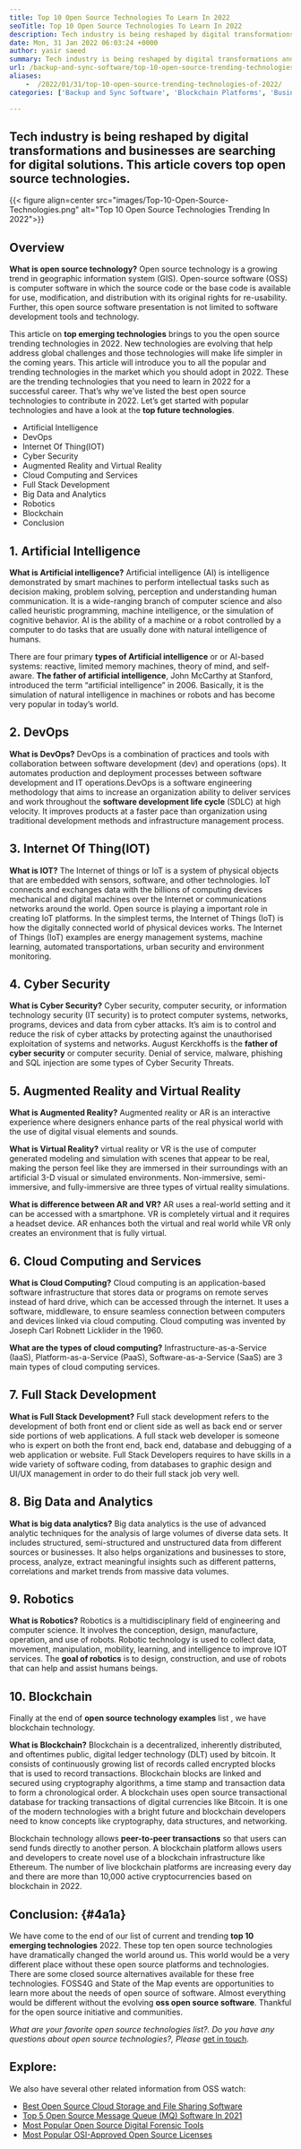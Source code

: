 ```yaml
---
title: Top 10 Open Source Technologies To Learn In 2022
seoTitle: Top 10 Open Source Technologies To Learn In 2022
description: Tech industry is being reshaped by digital transformations and businesses are searching for digital solutions. This post covers top open source technologies
date: Mon, 31 Jan 2022 06:03:24 +0000
author: yasir saeed
summary: Tech industry is being reshaped by digital transformations and businesses are searching for digital solutions. This article covers top open source technologies.
url: /backup-and-sync-software/top-10-open-source-trending-technologies-of-2022/
aliases: 
    -  /2022/01/31/top-10-open-source-trending-technologies-of-2022/
categories: ['Backup and Sync Software', 'Blockchain Platforms', 'Business Intelligence Software', 'DevOps', 'Software Development']

---
```

## Tech industry is being reshaped by digital transformations and businesses are searching for digital solutions. This article covers top open source technologies.

{{< figure align=center src="images/Top-10-Open-Source-Technologies.png" alt="Top 10 Open Source Technologies Trending In 2022">}}  

## **Overview**

**What is open source technology?** Open source technology is a growing trend in geographic information system (GIS). Open-source software (OSS) is computer software in which the source code or the base code is available for use, modification, and distribution with its original rights for re-usability. Further, this open source software presentation is not limited to software development tools and technology.

This article on **top emerging technologies** brings to you the open source trending technologies in 2022. New technologies are evolving that help address global challenges and those technologies will make life simpler in the coming years. This article will introduce you to all the popular and trending technologies in the market which you should adopt in 2022. These are the trending technologies that you need to learn in 2022 for a successful career. That’s why we’ve listed the best open source technologies to contribute in 2022. Let’s get started with popular technologies and have a look at the **top future technologies**.

  * Artificial Intelligence
  * DevOps
  * Internet Of Thing(IOT)
  * Cyber Security
  * Augmented Reality and Virtual Reality
  * Cloud Computing and Services
  * Full Stack Development
  * Big Data and Analytics
  * Robotics
  * Blockchain
  * Conclusion

## 1. Artificial Intelligence

**What is Artificial intelligence?** Artificial intelligence (AI) is intelligence demonstrated by smart machines to perform intellectual tasks such as decision making, problem solving, perception and understanding human communication. It is a wide-ranging branch of computer science and also called heuristic programming, machine intelligence, or the simulation of cognitive behavior. AI is the ability of a machine or a robot controlled by a computer to do tasks that are usually done with natural intelligence of humans.

There are four primary **types of Artificial intelligence** or or AI-based systems: reactive, limited memory machines, theory of mind, and self-aware. **The father of artificial intelligence**, John McCarthy at Stanford, introduced the term “artificial intelligence” in 2006. Basically, it is the simulation of natural intelligence in machines or robots and has become very popular in today’s world.

## 2. DevOps

**What is DevOps?** DevOps is a combination of practices and tools with collaboration between software development (dev) and operations (ops). It automates production and deployment processes between software development and IT operations.DevOps is a software engineering methodology that aims to increase an organization ability to deliver services and work throughout the **software development life cycle** (SDLC) at high velocity. It improves products at a faster pace than organization using traditional development methods and infrastructure management process.

## 3. Internet Of Thing(IOT)

**What is IOT?** The Internet of things or IoT is a system of physical objects that are embedded with sensors, software, and other technologies. IoT connects and exchanges data with the billions of computing devices mechanical and digital machines over the Internet or communications networks around the world. Open source is playing a important role in creating IoT platforms. In the simplest terms, the Internet of Things (IoT) is how the digitally connected world of physical devices works. The Internet of Things (IoT) examples are energy management systems, machine learning, automated transportations, urban security and environment monitoring.

## 4. Cyber Security

**What is Cyber Security?** Cyber security, computer security, or information technology security (IT security) is to protect computer systems, networks, programs, devices and data from cyber attacks. It’s aim is to control and reduce the risk of cyber attacks by protecting against the unauthorised exploitation of systems and networks. August Kerckhoffs is the **father of cyber security** or computer security. Denial of service, malware, phishing and SQL injection are some types of Cyber Security Threats.

## 5. Augmented Reality and Virtual Reality

**What is Augmented Reality?** Augmented reality or AR is an interactive experience where designers enhance parts of the real physical world with the use of digital visual elements and sounds.

**What is Virtual Reality?** virtual reality or VR is the use of computer generated modeling and simulation with scenes that appear to be real, making the person feel like they are immersed in their surroundings with an artificial 3-D visual or simulated environments. Non-immersive, semi-immersive, and fully-immersive are three types of virtual reality simulations.

**What is difference between AR and VR?** AR uses a real-world setting and it can be accessed with a smartphone. VR is completely virtual and it requires a headset device. AR enhances both the virtual and real world while VR only creates an environment that is fully virtual.

## 6. Cloud Computing and Services

**What is Cloud Computing?** Cloud computing is an application-based software infrastructure that stores data or programs on remote serves instead of hard drive, which can be accessed through the internet. It uses a software, middleware, to ensure seamless connection between computers and devices linked via cloud computing. Cloud computing was invented by Joseph Carl Robnett Licklider in the 1960. 

**What are the types of cloud computing?** Infrastructure-as-a-Service (IaaS), Platform-as-a-Service (PaaS), Software-as-a-Service (SaaS) are 3 main types of cloud computing services.

## 7. Full Stack Development

**What is Full Stack Development?** Full stack development refers to the development of both front end or client side as well as back end or server side portions of web applications. A full stack web developer is someone who is expert on both the front end, back end, database and debugging of a web application or website. Full Stack Developers requires to have skills in a wide variety of software coding, from databases to graphic design and UI/UX management in order to do their full stack job very well.

## 8. Big Data and Analytics

**What is big data analytics?** Big data analytics is the use of advanced analytic techniques for the analysis of large volumes of diverse data sets. It includes structured, semi-structured and unstructured data from different sources or businesses. It also helps organizations and businesses to store, process, analyze, extract meaningful insights such as different patterns, correlations and market trends from massive data volumes.

## 9. Robotics

**What is Robotics?** Robotics is a multidisciplinary field of engineering and computer science. It involves the conception, design, manufacture, operation, and use of robots. Robotic technology is used to collect data, movement, manipulation, mobility, learning, and intelligence to improve IOT services. The **goal of robotics** is to design, construction, and use of robots that can help and assist humans beings.

## 10. Blockchain

Finally at the end of **open source technology examples** list , we have blockchain technology. 

**What is Blockchain?** Blockchain is a decentralized, inherently distributed, and oftentimes public, digital ledger technology (DLT) used by bitcoin. It consists of continuously growing list of records called encrypted blocks that is used to record transactions. Blockchain blocks are linked and secured using cryptography algorithms, a time stamp and transaction data to form a chronological order. A blockchain uses open source transactional database for tracking transactions of digital currencies like Bitcoin. It is one of the modern technologies with a bright future and blockchain developers need to know concepts like cryptography, data structures, and networking.

Blockchain technology allows **peer-to-peer transactions** so that users can send funds directly to another person. A blockchain platform allows users and developers to create novel use of a blockchain infrastructure like Ethereum. The number of live blockchain platforms are increasing every day and there are more than 10,000 active cryptocurrencies based on blockchain in 2022.

## **Conclusion:** {#4a1a}

We have come to the end of our list of current and trending **top 10 emerging technologies** 2022. These top ten open source technologies have dramatically changed the world around us. This world would be a very different place without these open source platforms and technologies. There are some closed source alternatives available for these free technologies. FOSS4G and State of the Map events are opportunities to learn more about the needs of open source of software. Almost everything would be different without the evolving **oss open source software**. Thankful for the open source initiative and communities.

_What are your favorite open source technologies list?. Do you have any questions about open source _technologies_?, Please_ [get in touch][1].

## Explore:

We also have several other related information from OSS watch:

  * [Best Open Source Cloud Storage and File Sharing Software][2]
  * [Top 5 Open Source Message Queue (MQ) Software In 2021][3]
  * [Most Popular Open Source Digital Forensic Tools][4]
  * [Most Popular OSI-Approved Open Source Licenses][5]

 [1]: mailto:yasir.saeed@aspose.com
 [2]: https://products.containerize.com/backup-and-sync/
 [3]: https://blog.containerize.com/2021/07/09/top-5-open-source-message-queue-software-in-2021/
 [4]: https://blog.containerize.com/2021/08/30/top-5-open-source-digital-forensic-tools-in-2021/
 [5]: https://blog.containerize.com/2021/09/23/top-5-most-popular-osi-approved-open-source-licenses-of-2021/